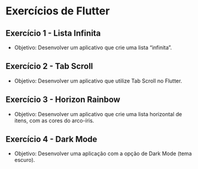# Exercícios de Flutter

## Exercício 1 - Lista Infinita

- Objetivo: Desenvolver um aplicativo que crie uma lista “infinita”.

## Exercício 2 - Tab Scroll

- Objetivo: Desenvolver um aplicativo que utilize Tab Scroll no Flutter.

## Exercício 3 - Horizon Rainbow

- Objetivo: Desenvolver um aplicativo que crie uma lista horizontal de itens, com as cores do arco-íris.

## Exercício 4 - Dark Mode

- Objetivo: Desenvolver uma aplicação com a opção de Dark Mode (tema escuro).
